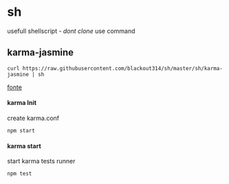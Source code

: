 # sh

usefull shellscript - *dont clone* use command

## karma-jasmine

```
curl https://raw.githubusercontent.com/blackout314/sh/master/sh/karma-jasmine | sh
```
[fonte](http://www.bradoncode.com/blog/2015/02/27/karma-tutorial/)

#### karma Init

create karma.conf

```
npm start 
```

#### karma start

start karma tests runner

```
npm test
```


